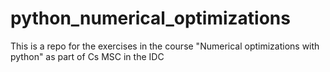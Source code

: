 # python_numerical_optimizations
This is a repo for the exercises in the course "Numerical optimizations with python" as part of Cs MSC in the IDC 
